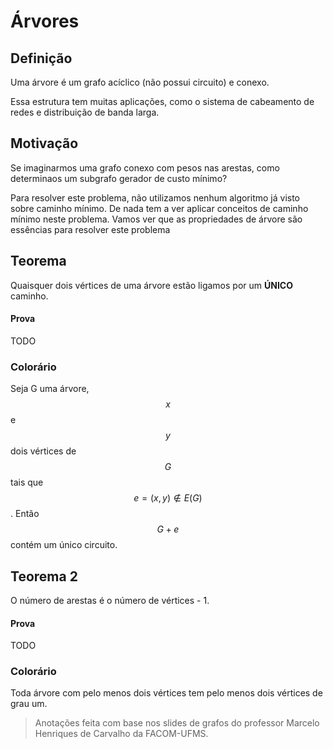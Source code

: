 # Árvores

## Definição

Uma árvore é um grafo acíclico \(não possui circuito\) e conexo.

Essa estrutura tem muitas aplicações, como o sistema de cabeamento de redes e distribuição de banda larga.

## Motivação

Se imaginarmos uma grafo conexo com pesos nas arestas, como determinaos um subgrafo gerador de custo mínimo?

Para resolver este problema, não utilizamos nenhum algoritmo já visto sobre caminho mínimo. De nada tem a ver aplicar conceitos de caminho mínimo neste problema. Vamos ver que as propriedades de árvore são essências para resolver este problema

## Teorema

Quaisquer dois vértices de uma árvore estão ligamos por um **ÚNICO** caminho.

#### Prova

TODO

### Colorário

Seja G uma árvore,  $$x$$ e $$y$$ dois vértices de $$G$$ tais que $$e = (x, y) \notin E(G)$$ . Então $$G + e$$ contém um único circuito.

## Teorema 2

O número de arestas é o número de vértices - 1.

#### Prova

TODO

### Colorário

Toda árvore com pelo menos dois vértices tem pelo menos dois vértices de grau um.





> Anotações feita com base nos slides de grafos do professor Marcelo Henriques de Carvalho da FACOM-UFMS.



